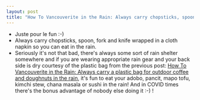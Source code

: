 ```yaml
---
layout: post
title: "How To Vancouverite in the Rain: Always carry chopsticks, spoon, fork, knife wrapped in a napkin since you never know when you'll have a hankering for adobo, pancit, mapo tofu, kimchi stew, chana masala or sushi"
---
```

* Juste pour le fun :-)
* Always carry chopsticks, spoon, fork and knife wrapped in a cloth napkin so you can eat in the rain.
* Seriously it's not that bad, there's always some sort of rain shelter somewhere and if you are wearing appropriate rain gear and your back side is dry courtesy of the plastic bag from the previous post: [How To Vancouverite in the Rain: Always carry a plastic bag for outdoor coffee and doughnuts in the rain](http://rolandtanglao.com/2021/03/15/p1-how-to-vancouverite-always-carry-a-plastic-bag-for-coffee-and-doughnuts-in-the-rain/), it's fun to eat your adobo, pancit, mapo tofu, kimchi stew, chana masala or sushi in the rain! And in COVID times there's the bonus advantage of nobody else doing it :-) !

